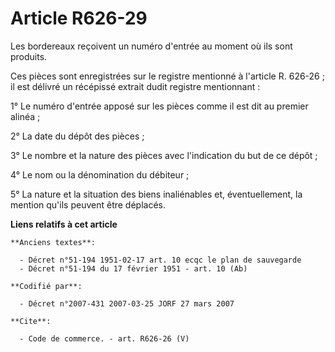 # Article R626-29

Les bordereaux reçoivent un numéro d'entrée au moment où ils sont produits.

Ces pièces sont enregistrées sur le registre mentionné à l'article R. 626-26 ; il est délivré un récépissé extrait dudit
registre mentionnant :

1° Le numéro d'entrée apposé sur les pièces comme il est dit au premier alinéa ;

2° La date du dépôt des pièces ;

3° Le nombre et la nature des pièces avec l'indication du but de ce dépôt ;

4° Le nom ou la dénomination du débiteur ;

5° La nature et la situation des biens inaliénables et, éventuellement, la mention qu'ils peuvent être déplacés.

**Liens relatifs à cet article**

	**Anciens textes**:

	  - Décret n°51-194 1951-02-17 art. 10 ecqc le plan de sauvegarde
	  - Décret n°51-194 du 17 février 1951 - art. 10 (Ab)

	**Codifié par**:

	  - Décret n°2007-431 2007-03-25 JORF 27 mars 2007

	**Cite**:

	  - Code de commerce. - art. R626-26 (V)
